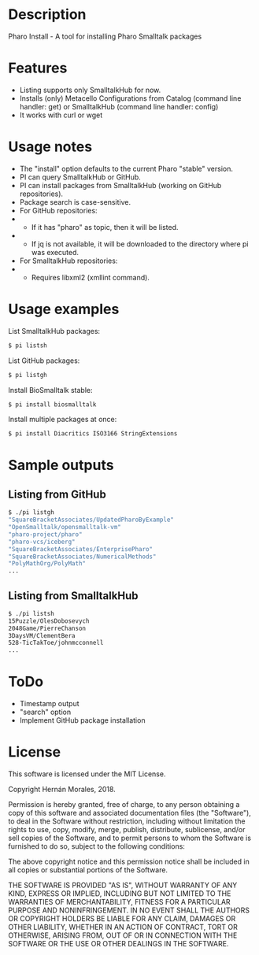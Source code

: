 # Description

Pharo Install - A tool for installing Pharo Smalltalk packages

# Features

  - Listing supports only SmalltalkHub for now. 
  - Installs (only) Metacello Configurations from Catalog (command line handler: get) or SmalltalkHub (command line handler: config)
  - It works with curl or wget

# Usage notes

  - The "install" option defaults to the current Pharo "stable" version. 
  - PI can query SmalltalkHub or GitHub. 
  - PI can install packages from SmalltalkHub (working on GitHub repositories).
  - Package search is case-sensitive.
  - For GitHub repositories: 
  - - If it has "pharo" as topic, then it will be listed.
  - - If jq is not available, it will be downloaded to the directory where pi was executed.
  - For SmalltalkHub repositories: 
  - - Requires libxml2 (xmllint command).
  

# Usage examples

List SmalltalkHub packages:

```bash
$ pi listsh
```

List GitHub packages:

```bash
$ pi listgh
```

Install BioSmalltalk stable:

```bash
$ pi install biosmalltalk
```

Install multiple packages at once:

```bash
$ pi install Diacritics ISO3166 StringExtensions
```

# Sample outputs

## Listing from GitHub

```bash
$ ./pi listgh
"SquareBracketAssociates/UpdatedPharoByExample"
"OpenSmalltalk/opensmalltalk-vm"
"pharo-project/pharo"
"pharo-vcs/iceberg"
"SquareBracketAssociates/EnterprisePharo"
"SquareBracketAssociates/NumericalMethods"
"PolyMathOrg/PolyMath"
...
```

## Listing from SmalltalkHub

```bash
$ ./pi listsh
15Puzzle/OlesDobosevych
2048Game/PierreChanson
3DaysVM/ClementBera
528-TicTakToe/johnmcconnell
...
```

# ToDo

  - Timestamp output
  - "search" option
  - Implement GitHub package installation

# License

This software is licensed under the MIT License.

Copyright Hernán Morales, 2018.

Permission is hereby granted, free of charge, to any person obtaining a copy of this software and associated documentation files (the "Software"), to deal in the Software without restriction, including without limitation the rights to use, copy, modify, merge, publish, distribute, sublicense, and/or sell copies of the Software, and to permit persons to whom the Software is furnished to do so, subject to the following conditions:

The above copyright notice and this permission notice shall be included in all copies or substantial portions of the Software.

THE SOFTWARE IS PROVIDED "AS IS", WITHOUT WARRANTY OF ANY KIND, EXPRESS OR IMPLIED, INCLUDING BUT NOT LIMITED TO THE WARRANTIES OF MERCHANTABILITY, FITNESS FOR A PARTICULAR PURPOSE AND NONINFRINGEMENT. IN NO EVENT SHALL THE AUTHORS OR COPYRIGHT HOLDERS BE LIABLE FOR ANY CLAIM, DAMAGES OR OTHER LIABILITY, WHETHER IN AN ACTION OF CONTRACT, TORT OR OTHERWISE, ARISING FROM, OUT OF OR IN CONNECTION WITH THE SOFTWARE OR THE USE OR OTHER DEALINGS IN THE SOFTWARE.
